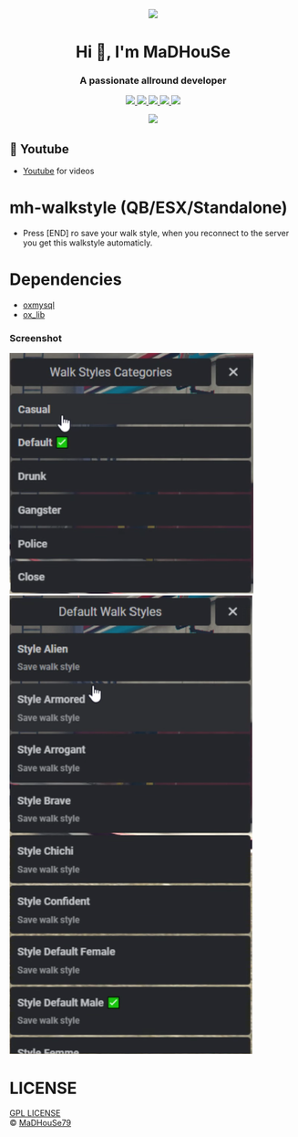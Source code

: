 <p align="center">
    <img width="140" src="https://icons.iconarchive.com/icons/iconarchive/red-orb-alphabet/128/Letter-M-icon.png" />  
    <h1 align="center">Hi 👋, I'm MaDHouSe</h1>
    <h3 align="center">A passionate allround developer </h3>    
</p>

<p align="center">
    <a href="https://github.com/MaDHouSe79/mh-walkstyle/issues">
        <img src="https://img.shields.io/github/issues/MaDHouSe79/mh-walkstyle"/> 
    </a>
    <a href="https://github.com/MaDHouSe79/mh-walkstyle/watchers">
        <img src="https://img.shields.io/github/watchers/MaDHouSe79/mh-walkstyle"/> 
    </a> 
    <a href="https://github.com/MaDHouSe79/mh-walkstyle/network/members">
        <img src="https://img.shields.io/github/forks/MaDHouSe79/mh-walkstyle"/> 
    </a>  
    <a href="https://github.com/MaDHouSe79/mh-walkstyle/stargazers">
        <img src="https://img.shields.io/github/stars/MaDHouSe79/mh-walkstyle?color=white"/> 
    </a>
    <a href="https://github.com/MaDHouSe79/mh-walkstyle/blob/main/LICENSE">
        <img src="https://img.shields.io/github/license/MaDHouSe79/mh-walkstyle?color=black"/> 
    </a>      
</p>

<p align="center">
    <img alig src="https://github-profile-trophy.vercel.app/?username=MaDHouSe79&margin-w=15&column=6" />
</p>

## 🙈 Youtube
- [Youtube](https://www.youtube.com/@MaDHouSe79) for videos

# mh-walkstyle (QB/ESX/Standalone)
- Press [END] ro save your walk style, when you reconnect to the server you get this walkstyle automaticly.

# Dependencies
- [oxmysql](https://github.com/overextended/oxmysql/releases/tag/v1.9.3)
- [ox_lib](https://github.com/overextended/ox_lib/releases/)

### Screenshot
![foto](https://raw.githubusercontent.com/MaDHouSe79/mh-walkstyle/main/screenshots/Schermafbeelding%202024-05-01%20142805.png)
![foto](https://github.com/MaDHouSe79/mh-walkstyle/blob/main/screenshots/Schermafbeelding%202024-05-01%20142843.png)

# LICENSE
[GPL LICENSE](./LICENSE)<br />
&copy; [MaDHouSe79](https://www.youtube.com/@MaDHouSe79)
